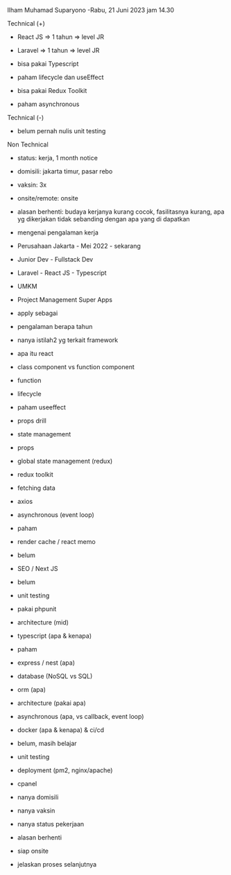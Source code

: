 Ilham Muhamad Suparyono -Rabu, 21 Juni 2023 jam 14.30   

  

Technical (+)  

- React JS => 1 tahun => level JR  
    
- Laravel => 1 tahun => level JR  
    
- bisa pakai Typescript  
    
- paham lifecycle dan useEffect  
    
- bisa pakai Redux Toolkit  
    
- paham asynchronous  
    

Technical (-)  

- belum pernah nulis unit testing  
    

Non Technical  

- status: kerja, 1 month notice  
    
- domisili: jakarta timur, pasar rebo  
    
- vaksin: 3x  
    
- onsite/remote: onsite  
    
- alasan berhenti: budaya kerjanya kurang cocok, fasilitasnya kurang, apa yg dikerjakan tidak sebanding dengan apa yang di dapatkan   
    

  

  

- mengenai pengalaman kerja  
    

- Perusahaan Jakarta - Mei 2022 - sekarang  
    

- Junior Dev - Fullstack Dev  
    
- Laravel - React JS - Typescript  
    
- UMKM  
    
- Project Management Super Apps  
    

- apply sebagai  
    
- pengalaman berapa tahun  
    
- nanya istilah2 yg terkait framework  
    

- apa itu react  
    
- class component vs function component  
    

- function  
    

- lifecycle  
    

- paham useeffect  
    

- props drill  
    

- state management  
    
- props  
    

- global state management (redux)  
    

- redux toolkit  
    

- fetching data  
    

- axios  
    

- asynchronous (event loop)  
    

- paham  
    

- render cache / react memo  
    

- belum  
    

- SEO / Next JS  
    

- belum  
    

- unit testing  
    

- pakai phpunit  
    

- architecture (mid)  
    

- typescript (apa & kenapa)  
    

- paham  
    

- express / nest (apa)  
    
- database (NoSQL vs SQL)  
    
- orm (apa)  
    
- architecture (pakai apa)  
    
- asynchronous (apa, vs callback, event loop)  
    
- docker (apa & kenapa) & ci/cd  
    

- belum, masih belajar  
    

- unit testing  
    
- deployment (pm2, nginx/apache)  
    

- cpanel  
    

- nanya domisili  
    
- nanya vaksin  
    
- nanya status pekerjaan  
    
- alasan berhenti  
    
- siap onsite  
    
- jelaskan proses selanjutnya